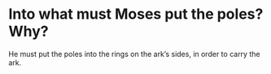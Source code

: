 # Into what must Moses put the poles? Why?

He must put the poles into the rings on the ark’s sides, in order to carry the ark.
